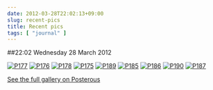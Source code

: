 ```yaml
---
date: 2012-03-28T22:02:13+09:00
slug: recent-pics
title: Recent pics
tags: [ "journal" ]
---
```


##22:02 Wednesday 28 March 2012

[![P177](https://getfile4.posterous.com/getfile/files.posterous.com/thunderrabbit/GhdadFhAhmnDrnFtqdyEJpEwkJgrrnklabxIHCvuhprarrqjImtpkhArxyxv/p177.jpg.scaled500.jpg)](https://getfile6.posterous.com/getfile/files.posterous.com/thunderrabbit/GhdadFhAhmnDrnFtqdyEJpEwkJgrrnklabxIHCvuhprarrqjImtpkhArxyxv/p177.jpg.scaled1000.jpg) [![P176](https://getfile0.posterous.com/getfile/files.posterous.com/thunderrabbit/bylkckIejbkukDyBzmbEoxDfuvxzsnGCllqECvzqckvpfuFyjGJCycAbspHF/p176.jpg.scaled500.jpg)](https://getfile7.posterous.com/getfile/files.posterous.com/thunderrabbit/bylkckIejbkukDyBzmbEoxDfuvxzsnGCllqECvzqckvpfuFyjGJCycAbspHF/p176.jpg.scaled1000.jpg) [![P178](https://getfile0.posterous.com/getfile/files.posterous.com/thunderrabbit/JbiufEqnzFyymunlajgBnkzquxFjzErBvEDqdvyaorBidkAsdwaCznmhmFox/p178.jpg.scaled500.jpg)](https://getfile4.posterous.com/getfile/files.posterous.com/thunderrabbit/JbiufEqnzFyymunlajgBnkzquxFjzErBvEDqdvyaorBidkAsdwaCznmhmFox/p178.jpg.scaled1000.jpg) [![P175](https://getfile8.posterous.com/getfile/files.posterous.com/thunderrabbit/ijFpelBlvfehgzttxGwEspguHBwqyenaskrlEsyCyFfbzEkgCFbncfwIrfmz/p175.jpg.scaled500.jpg)](https://getfile0.posterous.com/getfile/files.posterous.com/thunderrabbit/ijFpelBlvfehgzttxGwEspguHBwqyenaskrlEsyCyFfbzEkgCFbncfwIrfmz/p175.jpg.scaled1000.jpg) [![P189](https://getfile4.posterous.com/getfile/files.posterous.com/thunderrabbit/oHcotvtcfxkxakpInDprssuklhcnpkjuDIHxeocimcJxCGtGrdBmrykFxiEk/p189.jpg.scaled500.jpg)](https://getfile6.posterous.com/getfile/files.posterous.com/thunderrabbit/oHcotvtcfxkxakpInDprssuklhcnpkjuDIHxeocimcJxCGtGrdBmrykFxiEk/p189.jpg.scaled1000.jpg) [![P185](https://getfile4.posterous.com/getfile/files.posterous.com/thunderrabbit/JnikHgaBlxcirkCxbDIhgdpaAyteJwJsoJudhJrCqDgiFlHtsgiakBBgqdoy/p185.jpg.scaled500.jpg)](https://getfile9.posterous.com/getfile/files.posterous.com/thunderrabbit/JnikHgaBlxcirkCxbDIhgdpaAyteJwJsoJudhJrCqDgiFlHtsgiakBBgqdoy/p185.jpg.scaled1000.jpg) [![P186](https://getfile3.posterous.com/getfile/files.posterous.com/thunderrabbit/HjyijfBlbyrCHmnsHmFmCyckfHnzvvgCrJEbaFEqcApaBEhdtBBuouIzyozn/p186.jpg.scaled500.jpg)](https://getfile7.posterous.com/getfile/files.posterous.com/thunderrabbit/HjyijfBlbyrCHmnsHmFmCyckfHnzvvgCrJEbaFEqcApaBEhdtBBuouIzyozn/p186.jpg.scaled1000.jpg) [![P190](https://getfile0.posterous.com/getfile/files.posterous.com/thunderrabbit/bnwpbhFyEeHfhHAbgGitqwduFaiBxsieDrHBigHxHCCwcIjgCcfhEniDijBc/p190.jpg.scaled500.jpg)](https://getfile3.posterous.com/getfile/files.posterous.com/thunderrabbit/bnwpbhFyEeHfhHAbgGitqwduFaiBxsieDrHBigHxHCCwcIjgCcfhEniDijBc/p190.jpg.scaled1000.jpg) [![P187](https://getfile0.posterous.com/getfile/files.posterous.com/thunderrabbit/jevklhrGfzpvuyonCBlgIEJljoFnhoeGjyuvchfrczpiIBsasxEapmJraCrl/p187.jpg.scaled500.jpg)](https://getfile3.posterous.com/getfile/files.posterous.com/thunderrabbit/jevklhrGfzpvuyonCBlgIEJljoFnhoeGjyuvchfrczpiIBsasxEapmJraCrl/p187.jpg.scaled1000.jpg)

[See the full gallery on Posterous](https://stream.robnugen.com/recent-pics)
